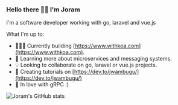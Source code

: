 ### Hello there 👋🏽 I'm Joram
I'm a software developer working with go, laravel and vue.js

What I'm up to:
- 🧑🏾‍💻 Currently building [https://www.withkoa.com](https://www.withkoa.com).
- 📝 Learning more about microservices and messaging systems.
- 💡 Looking to collaborate on go, laravel or vue.js projects.
- 📝 Creating tutorials on [https://dev.to/jwambugu/](https://dev.to/jwambugu/)
- 🖤 In love with gRPC :)

<!-- 📫 Reach me: jorammurage96@gmail.com -->

![Joram's GitHub stats](https://github-readme-stats.vercel.app/api?username=jwambugu&show_icons=true&theme=gruvbox&count_private=true)

<!-- [![Top Languages](https://github-readme-stats.vercel.app/api/wakatime/?username=jwambugu&theme=gruvbox&langs_count=8&layout=compact)](https://github.com/jwambugu) -->

<!-- <a href="https://github.com/anuraghazra/github-readme-stats">
  <img align="center" src="https://github-readme-stats.vercel.app/api?username=jwambugu&show_icons=true&theme=gruvbox&count_private=true" />
</a>
<a href="https://github.com/anuraghazra/convoychat">
  <img align="center" src="https://github-readme-stats.vercel.app/api/wakatime/?username=jwambugu&theme=gruvbox&langs_count=8&layout=compact" />
</a> -->
